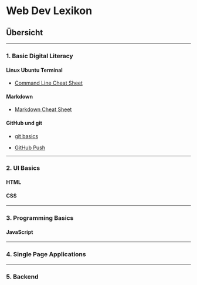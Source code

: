 # Web Dev Lexikon

## Übersicht
---

### 1. Basic Digital Literacy


#### Linux Ubuntu Terminal
- [Command Line Cheat Sheet](https://cheatography.com/davechild/cheat-sheets/linux-command-line/)

#### Markdown
- [Markdown Cheat Sheet](https://github.com/adam-p/markdown-here/wiki/Markdown-Cheatsheet) 

#### GitHub und git
 - [git basics](https://github.com/robbdouglas/web-dev-tutorials/blob/main/github/git-tutorial.md)

 - [GitHub Push](https://github.com/robbdouglas/web-dev-tutorials/blob/main/github/github-push.md)

---
 ### 2. UI Basics

#### HTML


#### CSS

---

### 3. Programming Basics

#### JavaScript
---

### 4. Single Page Applications

---

### 5. Backend